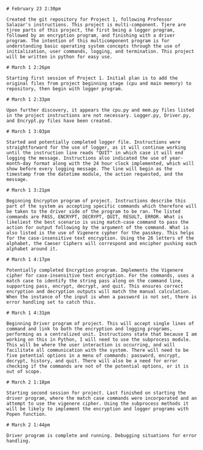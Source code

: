     # February 23 2:30pm

    Created the git repository for Project 1, following Professor Salazar's instructions. This project is multi-component. Tjere are tjree parts of this project, the first being a logger program, followed by an encryption program, and finishing with a driver program. The intention of this multicomponent program is for understanding basic operating system concepts through the use of initialization, user commands, logging, and termination. This project will be written in python for easy use.

    # March 1 2:26pm

    Starting first session of Project 1. Initial plan is to add the original files from project beginning stage (cpu and main memory) to repository, then begin with logger program.

    # March 1 2:33pm

    Upon further discovery, it appears the cpu.py and mem.py files listed in the project instructions are not necessary. Logger.py, Driver.py, and Encrypt.py files have been created.

    # March 1 3:03pm

    Started and potentially completed logger file. Instructions were straightforward for the use of logger, as it will continue working until the instruction line reads "QUIT" in which case it will end logging the message. Instructions also indicated the use of year-month-day format along with the 24 hour clock implemented, which will show before every logging message. The line will begin as the timestamp from the datetime module, the action requested, and the message.

    # March 1 3:21pm

    Beginning Encrypton program of project. Instructions describe this part of the system as accepting specific commands which therefore will be taken to the driver side of the program to be ran. The listed commands are PASS, ENCRYPT, DECRYPT, QUIT, RESULT, ERROR. What is likeliest the best scenario is using match-case command to pass the action for output following by the argument of the command. What is also listed is the use of Vigenere cypher for the passkey. This helps for the case-insensitive text encryption. Using the 26 letters of the alphabet, the Caeser Ciphers will correspond and encipher pushing each alphabet around it.

    # March 1 4:17pm

    Potentially completed Encryption program. Implements the Vigenere cipher for case-insensitive text encryption. For the commands, uses a match case to identify the string pass along on the command line, supporting pass, encrypt, decrypt, and quit. This ensures correct encryption and decryption outputs will match the manual calculation. When the instance of the input is when a password is not set, there is error handling set to catch this.

    # March 1 4:31pm

    Beginning Driver program of project. This will accept single lines of command and link to both the encryption and logging programs, performing as a centralized unit. Instructions state that because I am working on this in Python, I will need to use the subprocess module. This will be where the user interaction is occurring, and will facilitate all communication with the system. There will need to be five potential options in a menu of commands: password, encrypt, decrypt, history, and quit. There will also be a need for error checking if the commands are not of the potential options, or it is out of scope.

    # March 2 1:18pm

    Starting second session for project. Last finished on starting the driver program, where the match case commands were incorporated and an attempt to use the vigenere cipher. Using the subprocess methods it will be likely to implement the encryption and logger programs with Popen function.

    # March 2 1:44pm

    Driver program is complete and running. Debugging situations for error handling.


